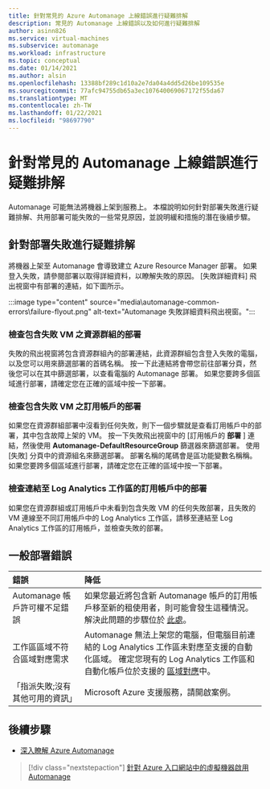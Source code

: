 ```yaml
---
title: 針對常見的 Azure Automanage 上線錯誤進行疑難排解
description: 常見的 Automanage 上線錯誤以及如何進行疑難排解
author: asinn826
ms.service: virtual-machines
ms.subservice: automanage
ms.workload: infrastructure
ms.topic: conceptual
ms.date: 01/14/2021
ms.author: alsin
ms.openlocfilehash: 13388bf289c1d10a2e7da04a4dd5d26be109535e
ms.sourcegitcommit: 77afc94755db65a3ec107640069067172f55da67
ms.translationtype: MT
ms.contentlocale: zh-TW
ms.lasthandoff: 01/22/2021
ms.locfileid: "98697790"
---
```

# <a name="troubleshoot-common-automanage-onboarding-errors"></a>針對常見的 Automanage 上線錯誤進行疑難排解
Automanage 可能無法將機器上架到服務上。 本檔說明如何針對部署失敗進行疑難排解、共用部署可能失敗的一些常見原因，並說明緩和措施的潛在後續步驟。

## <a name="troubleshooting-deployment-failures"></a>針對部署失敗進行疑難排解
將機器上架至 Automanage 會導致建立 Azure Resource Manager 部署。 如果登入失敗，請參閱部署以取得詳細資料，以瞭解失敗的原因。 [失敗詳細資料] 飛出視窗中有部署的連結，如下圖所示。

:::image type="content" source="media\automanage-common-errors\failure-flyout.png" alt-text="Automanage 失敗詳細資料飛出視窗。":::

### <a name="check-the-deployments-for-the-resource-group-containing-the-failed-vm"></a>檢查包含失敗 VM 之資源群組的部署
失敗的飛出視窗將包含資源群組內的部署連結，此資源群組包含登入失敗的電腦，以及您可以用來篩選部署的首碼名稱。 按一下此連結將會帶您前往部署分頁，然後您可以在其中篩選部署，以查看電腦的 Automanage 部署。 如果您要跨多個區域進行部署，請確定您在正確的區域中按一下部署。

### <a name="check-the-deployments-for-the-subscription-containing-the-failed-vm"></a>檢查包含失敗 VM 之訂用帳戶的部署
如果您在資源群組部署中沒看到任何失敗，則下一個步驟就是查看訂用帳戶中的部署，其中包含故障上架的 VM。 按一下失敗飛出視窗中的 [訂用帳戶的 **部署** ] 連結，然後使用 **Automanage-DefaultResourceGroup** 篩選器來篩選部署。 使用 [失敗] 分頁中的資源組名來篩選部署。 部署名稱的尾碼會是區功能變數名稱稱。 如果您要跨多個區域進行部署，請確定您在正確的區域中按一下部署。

### <a name="check-deployments-in-a-subscription-linked-to-a-log-analytics-workspace"></a>檢查連結至 Log Analytics 工作區的訂用帳戶中的部署
如果您在資源群組或訂用帳戶中未看到包含失敗 VM 的任何失敗部署，且失敗的 VM 連線至不同訂用帳戶中的 Log Analytics 工作區，請移至連結至 Log Analytics 工作區的訂用帳戶，並檢查失敗的部署。

## <a name="common-deployment-errors"></a>一般部署錯誤

錯誤 |  降低
:-----|:-------------|
Automanage 帳戶許可權不足錯誤 | 如果您最近將包含新 Automanage 帳戶的訂用帳戶移至新的租使用者，則可能會發生這種情況。 解決此問題的步驟位於 [此處](./repair-automanage-account.md)。
工作區區域不符合區域對應需求 | Automanage 無法上架您的電腦，但電腦目前連結的 Log Analytics 工作區未對應至支援的自動化區域。 確定您現有的 Log Analytics 工作區和自動化帳戶位於支援的 [區域對應](https://docs.microsoft.com/azure/automation/how-to/region-mappings)中。
「指派失敗;沒有其他可用的資訊」 | Microsoft Azure 支援服務，請開啟案例。

## <a name="next-steps"></a>後續步驟

* [深入瞭解 Azure Automanage](./automanage-virtual-machines.md)

> [!div class="nextstepaction"]
> [針對 Azure 入口網站中的虛擬機器啟用 Automanage](quick-create-virtual-machines-portal.md)

